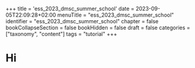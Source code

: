 +++
title = 'ess_2023_dmsc_summer_school'
date = 2023-09-05T22:09:28+02:00
menuTitle = "ess_2023_dmsc_summer_school"
identifier = "ess_2023_dmsc_summer_school"
chapter = false
bookCollapseSection = false
bookHidden = false
draft = false
categories = ["taxonomy", "content"]
tags = "tutorial"
+++

# Hi